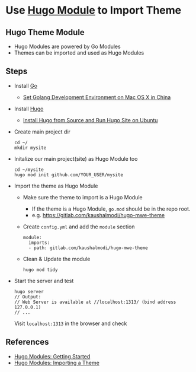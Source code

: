 # Use [Hugo Module](https://gohugo.io/hugo-modules/) to Import Theme

## Hugo Theme Module
* Hugo Modules are powered by Go Modules
* Themes can be imported and used as Hugo Modules

## Steps
* Install [Go](https://golang.org)
  
  * [Set Golang Development Environment on Mac OS X in China](https://github.com/northbright/Notes/blob/master/Golang/Install/setup-golang-dev-env-on-mac-os-x.md)  
* Install [Hugo](https://gohugo.io/)

  * [Install Hugo from Source and Run Hugo Site on Ubuntu](https://github.com/northbright/Notes/blob/master/hugo/install-hugo-from-source-and-run-hugo-site-on-ubuntu.md)

* Create main project dir

  ```
  cd ~/
  mkdir mysite
  ```

* Initalize our main project(site) as Hugo Module too

  ```
  cd ~/mysite
  hugo mod init github.com/YOUR_USER/mysite
  ```

* Import the theme as Hugo Module

  * Make sure the theme to import is a Hugo Module

    * If the theme is a Hugo Module, `go.mod` should be in the repo root.
    * e.g. <https://gitlab.com/kaushalmodi/hugo-mwe-theme>

  * Create `config.yml` and add the `module` section

    ```
    module:
      imports:
      - path: gitlab.com/kaushalmodi/hugo-mwe-theme
    ```

  * Clean & Update the module

    ```
    hugo mod tidy
    ```
* Start the server and test

  ```
  hugo server
  // Output:
  // Web Server is available at //localhost:1313/ (bind address 127.0.0.1)
  // ...
  ```

  Visit `localhost:1313` in the browser and check

## References
* [Hugo Modules: Getting Started](https://scripter.co/hugo-modules-getting-started/)
* [Hugo Modules: Importing a Theme](https://scripter.co/hugo-modules-importing-a-theme/)
